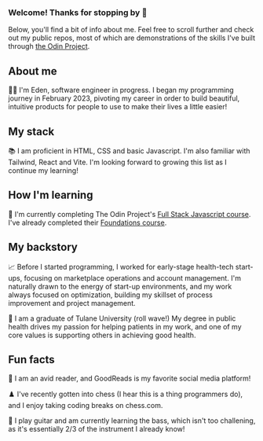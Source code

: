 ### Welcome! Thanks for stopping by 👋

Below, you'll find a bit of info about me. Feel free to scroll further and check out my public repos, most of which are demonstrations of the skills I've built through <a href="https://www.theodinproject.com/">the Odin Project</a>.

## About me

👩‍💻 I'm Eden, software engineer in progress. I began my programming journey in February 2023, pivoting my career in order to build beautiful, intuitive products for people to use to make their lives a little easier!

## My stack

📚 I am proficient in HTML, CSS and basic Javascript. I'm also familiar with Tailwind, React and Vite. I'm looking forward to growing this list as I continue my learning!

## How I'm learning

📓 I'm currently completing The Odin Project's <a href="https://www.theodinproject.com/paths/full-stack-javascript">Full Stack Javascript course</a>. I've already completed their <a href="https://www.theodinproject.com/paths/foundations/courses/foundations">Foundations course</a>.

## My backstory

📈 Before I started programming, I worked for early-stage health-tech start-ups, focusing on marketplace operations and account management. I'm naturally drawn to the energy of start-up environments, and my work always focused on optimization, building my skillset of process improvement and project management.

🌊 I am a graduate of Tulane University (roll wave!) My degree in public health drives my passion for helping patients in my work, and one of my core values is supporting others in achieving good health.

## Fun facts

📖 I am an avid reader, and GoodReads is my favorite social media platform!

♟️ I've recently gotten into chess (I hear this is a thing programmers do), and I enjoy taking coding breaks on chess.com.

🎸 I play guitar and am currently learning the bass, which isn't too challening, as it's essentially 2/3 of the instrument I already know!
